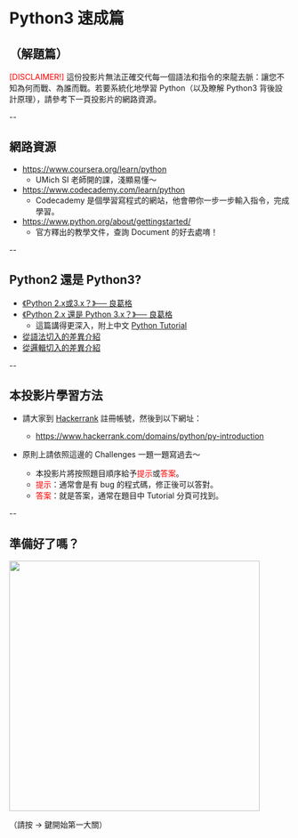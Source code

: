 # Python3 速成篇
## （解題篇）

<font color="red">[DISCLAIMER!]</font> 這份投影片無法正確交代每一個語法和指令的來龍去脈：讓您不知為何而戰、為誰而戰。若要系統化地學習 Python（以及瞭解 Python3 背後設計原理），請參考下一頁投影片的網路資源。

--

## 網路資源

* https://www.coursera.org/learn/python
  - UMich SI 老師開的課，淺顯易懂～<!-- 感謝 Perry 大力推薦！-->
* https://www.codecademy.com/learn/python
  - Codecademy 是個學習寫程式的網站，他會帶你一步一步輸入指令，完成學習。
* https://www.python.org/about/gettingstarted/
  - 官方釋出的教學文件，查詢 Document 的好去處唷！

--

## Python2 還是 Python3?

* [《Python 2.x或3.x？》── 良葛格](http://www.ithome.com.tw/voice/104207)
* [《Python 2.x 還是 Python 3.x？》── 良葛格](http://openhome.cc/Gossip/CodeData/PythonTutorial/HelloWorldPy3.html)
  - 這篇講得更深入，附上中文 [Python Tutorial](http://openhome.cc/Gossip/CodeData/PythonTutorial/)
* [從語法切入的差異介紹](http://sebastianraschka.com/Articles/2014_python_2_3_key_diff.html)
* [從邏輯切入的差異介紹](https://asmeurer.github.io/python3-presentation/slides.html#1)


--

## 本投影片學習方法

* 請大家到 <a href="https://www.hackerrank.com">Hackerrank</a> 註冊帳號，然後到以下網址：
  - https://www.hackerrank.com/domains/python/py-introduction

* 原則上請依照這邊的 Challenges 一題一題寫過去～
  - 本投影片將按照題目順序給予<font color="red">提示</font>或<font color="red">答案</font>。
  - <font color="red">提示</font>：通常會是有 bug 的程式碼，修正後可以答對。
  - <font color="red">答案</font>：就是答案，通常在題目中 Tutorial 分頁可找到。

--

## 準備好了嗎？

<a href="https://www.hackerrank.com/domains/python/py-introduction"><img src="https://aadityapurani.files.wordpress.com/2015/09/hackerrank-logo.jpg"
style="width:450px"></a>

（請按 $\rightarrow$ 鍵開始第一大關）
